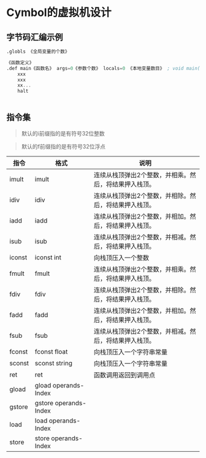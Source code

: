 # Cymbol的虚拟机设计

## 字节码汇编示例

```asm
.globls 《全局变量的个数》

《函数定义》
.def main《函数名》 args=0《参数个数》 locals=0 《本地变量数目》 ; void main()
    xxx
    xxx
    xx...
    halt
    
```

## 指令集

> 默认的i前缀指的是有符号32位整数

> 默认的f前缀指的是有符号32位浮点

| 指令    | 格式                     | 说明                          |
|-------|------------------------|-----------------------------|
| imult | imult                  | 连续从栈顶弹出2个整数，并相乘。然后，将结果押入栈顶。 |
| idiv  | idiv                   | 连续从栈顶弹出2个整数，并相除。然后，将结果押入栈顶。 |
| iadd  | iadd                   | 连续从栈顶弹出2个整数，并相加。然后，将结果押入栈顶。 |
| isub  | isub                   | 连续从栈顶弹出2个整数，并相减。然后，将结果押入栈顶。 |
| iconst | iconst int             | 向栈顶压入一个整数                   |
| fmult | fmult                  | 连续从栈顶弹出2个整数，并相乘。然后，将结果押入栈顶。 |
| fdiv  | fdiv                   | 连续从栈顶弹出2个整数，并相除。然后，将结果押入栈顶。 |
| fadd  | fadd                   | 连续从栈顶弹出2个整数，并相加。然后，将结果押入栈顶。 |
| fsub  | fsub                   | 连续从栈顶弹出2个整数，并相减。然后，将结果押入栈顶。 |
| fconst | fconst float           | 向栈顶压入一个字符串常量                |
| sconst | sconst string          | 向栈顶压入一个字符串常量                |
| ret   | ret                    | 函数调用返回到调用点                  |
| gload | gload operands-Index   |                             |
| gstore | gstore   operands-Index |                             |
| load  | load operands-Index    |                             |
| store | store   operands-Index |   


